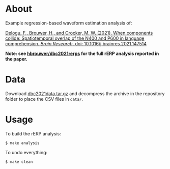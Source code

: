 # About

Example regression-based waveform estimation analysis of:

[Delogu, F., Brouwer, H., and Crocker, M. W. (2021). When components collide: Spatiotemporal overlap of the N400 and P600 in language comprehension. *Brain Research*. doi: 10.1016/j.brainres.2021.147514](https://www.sciencedirect.com/science/article/pii/S0006899321003711)

**Note: see
[hbrouwer/dbc2021rerps](https://github.com/hbrouwer/dbc2021rerps) for the
full rERP analysis reported in the paper.**

# Data

Download
[dbc2021data.tar.gz](https://github.com/hbrouwer/dbc2021rerps/releases/tag/v1.0)
and decompress the archive in the repository folder to place the CSV files
in `data/`.

# Usage

To build the rERP analysis:

```
$ make analysis
```

To undo everything:

```
$ make clean
```
